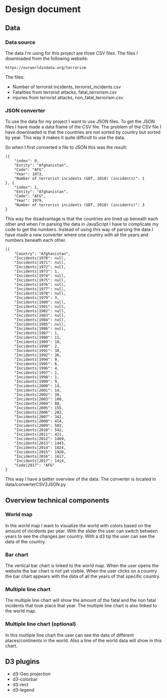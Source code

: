 # Design document

## Data

### Data source

The data I'm using for this project are three CSV files. The files I downloaded from the following website:

```
https://ourworldindata.org/terrorism
```

The files:
* Number of terrorist incidents, terrorist_incidents.csv
* Fatalities from terrorist attacks, fatal_terrorism.csv
* injuries from terrorist attacks, non_fatal_terrorism.csv

### JSON converter

To use the data for my project I want to use JSON files. To get the JSON files I have made a data frame of the CSV file. The problem of the CSV file I have downloaded is that the countries are not sorted by country but sorted by year. This way it makes it quite difficult to use the data.

So when I first converted a file to JSON this was the result:
```
[{
	"index": 0,
	"Entity": "Afghanistan",
	"Code": "AFG",
	"Year": 1973,
	"Number of terrorist incidents (GDT, 2018) (incidents)": 1
}, {
	"index": 1,
	"Entity": "Afghanistan",
	"Code": "AFG",
	"Year": 1979,
	"Number of terrorist incidents (GDT, 2018) (incidents)": 3
}
```
This way the disadvantage is that the countries are lined up beneath each other and when I'm parsing the data in JavaScript I have to complicate my code to get the numbers. Instead of using this way of parsing the data I have made a new converter where one country with all the years and numbers beneath each other.

```
[{
	"Country": "Afghanistan",
	"Incidents|1970": null,
	"Incidents|1971": null,
	"Incidents|1972": null,
	"Incidents|1973": 1,
	"Incidents|1974": null,
	"Incidents|1975": null,
	"Incidents|1976": null,
	"Incidents|1977": null,
	"Incidents|1978": null,
	"Incidents|1979": 3,
	"Incidents|1980": null,
	"Incidents|1981": null,
	"Incidents|1982": null,
	"Incidents|1983": null,
	"Incidents|1984": null,
	"Incidents|1985": null,
	"Incidents|1986": null,
	"Incidents|1987": 1,
	"Incidents|1988": 11,
	"Incidents|1989": 10,
	"Incidents|1990": 2,
	"Incidents|1991": 30,
	"Incidents|1992": 36,
	"Incidents|1994": 9,
	"Incidents|1995": 6,
	"Incidents|1996": 4,
	"Incidents|1997": 1,
	"Incidents|1998": 1,
	"Incidents|1999": 9,
	"Incidents|2000": 14,
	"Incidents|2001": 14,
	"Incidents|2002": 38,
	"Incidents|2003": 100,
	"Incidents|2004": 88,
	"Incidents|2005": 155,
	"Incidents|2006": 282,
	"Incidents|2007": 341,
	"Incidents|2008": 414,
	"Incidents|2009": 503,
	"Incidents|2010": 542,
	"Incidents|2011": 421,
	"Incidents|2012": 1469,
	"Incidents|2013": 1443,
	"Incidents|2014": 1824,
	"Incidents|2015": 1928,
	"Incidents|2016": 1617,
	"Incidents|2017": 1414,
	"Code|2017": "AFG"
}
```
This way I have a better overview of the data. The converter is located in data/converterCSV2JSON.py

## Overview technical components



### World map

In the world map I want to visualize the world with colors based on the amount of incidents per year. With the slider the user can switch between years to see the changes per country. With a d3 tip the user can see the data of the country.

### Bar chart

The vertical bar chart is linked to the world map. When the user opens the website the bar chart is not yet visible. When the user clicks on a country the bar chart appears with the data of all the years of that specific country.

### Multiple line chart

The multiple line chart will show the amount of the fatal and the non fatal incidents that took place that year. The multiple line chart is also linked to the world map.

### Multiple line chart (optional)

In this multiple line chart the user can see the data of different places/continents in the world. Also a line of the world data will show in this chart.

## D3 plugins

* d3-Geo projection
* d3-colorbar
* d3-rect
* d3-legend
